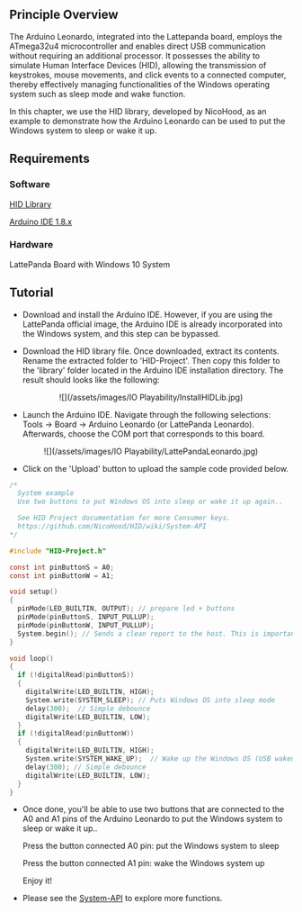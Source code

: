 ## Principle Overview

The Arduino Leonardo, integrated into the Lattepanda board, employs the ATmega32u4 microcontroller and enables direct USB communication without requiring an additional processor. It possesses the ability to simulate Human Interface Devices (HID), allowing the transmission of keystrokes, mouse movements, and click events to a connected computer, thereby effectively managing functionalities of the Windows operating system such as sleep mode and wake function.

In this chapter, we use the HID library, developed by NicoHood, as an example to demonstrate how the Arduino Leonardo can be used to put the Windows system to sleep or wake it up.


## Requirements

### Software

   [HID Library](https://github.com/NicoHood/HID/releases)<br>
	
   [Arduino IDE 1.8.x](https://www.arduino.cc/en/software)<br>

### Hardware<br>

   LattePanda Board with Windows 10 System<br>


## Tutorial

- Download and install the Arduino IDE. However, if you are using the LattePanda official image, the Arduino IDE is already incorporated into the Windows system, and this step can be bypassed.

- Download the HID library file.  Once downloaded, extract its contents. Rename the extracted folder to 'HID-Project'. Then copy this folder to the 'library' folder located in the Arduino IDE installation directory. The result should looks like the following:

<center>![](/assets/images/IO Playability/InstallHIDLib.jpg)</center>

- Launch the Arduino IDE. Navigate through the following selections: Tools -> Board -> Arduino Leonardo (or LattePanda Leonardo). Afterwards, choose the COM port that corresponds to this board.

<center>![](/assets/images/IO Playability/LattePandaLeonardo.jpg)</center>

- Click on the 'Upload' button to upload the sample code provided below.<br>

```C
/*
  System example
  Use two buttons to put Windows OS into sleep or wake it up again..

  See HID Project documentation for more Consumer keys.
  https://github.com/NicoHood/HID/wiki/System-API
*/

#include "HID-Project.h"

const int pinButtonS = A0;
const int pinButtonW = A1;

void setup() 
{
  pinMode(LED_BUILTIN, OUTPUT); // prepare led + buttons
  pinMode(pinButtonS, INPUT_PULLUP);
  pinMode(pinButtonW, INPUT_PULLUP);
  System.begin(); // Sends a clean report to the host. This is important on any Arduino type.
}

void loop() 
{
  if (!digitalRead(pinButtonS)) 
  {
    digitalWrite(LED_BUILTIN, HIGH);
    System.write(SYSTEM_SLEEP); // Puts Windows OS into sleep mode
    delay(300);  // Simple debounce
    digitalWrite(LED_BUILTIN, LOW);
  }
  if (!digitalRead(pinButtonW)) 
  {
    digitalWrite(LED_BUILTIN, HIGH);
    System.write(SYSTEM_WAKE_UP);  // Wake up the Windows OS (USB wakeup is defaultly enabled in the BIOS)
    delay(300); // Simple debounce
    digitalWrite(LED_BUILTIN, LOW);
  }
}
```

- Once done, you'll be able to use two buttons that are connected to the A0 and A1 pins of the Arduino Leonardo to  put the Windows system to sleep or wake it up..<br>

   Press the button connected A0 pin: put the Windows system to sleep<br>

   Press the button connected A1 pin: wake the Windows system up<br>

  Enjoy it!<br>
  
- Please see the [System-API](https://github.com/NicoHood/HID/wiki/System-API) to explore more functions.